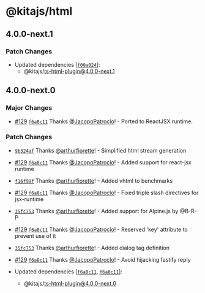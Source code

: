 # @kitajs/html

## 4.0.0-next.1

### Patch Changes

- Updated dependencies
  [[`f00a024`](https://github.com/kitajs/html/commit/f00a024b7c289ae5543442c3c6cd4d1d0373e386)]:
  - @kitajs/ts-html-plugin@4.0.0-next.1

## 4.0.0-next.0

### Major Changes

- [#129](https://github.com/kitajs/html/pull/129)
  [`f6a8c11`](https://github.com/kitajs/html/commit/f6a8c1184039ae6168b4890e094a6ffd434c45ca)
  Thanks [@JacopoPatroclo](https://github.com/JacopoPatroclo)! - Ported to ReactJSX
  runtime.

### Patch Changes

- [`9b324af`](https://github.com/kitajs/html/commit/9b324afaf28e5accc27469e02527cd8c1c7d2608)
  Thanks [@arthurfiorette](https://github.com/arthurfiorette)! - Simplified html stream
  generation

- [#129](https://github.com/kitajs/html/pull/129)
  [`f6a8c11`](https://github.com/kitajs/html/commit/f6a8c1184039ae6168b4890e094a6ffd434c45ca)
  Thanks [@JacopoPatroclo](https://github.com/JacopoPatroclo)! - Added support for
  react-jsx runtime

- [`f16f99f`](https://github.com/kitajs/html/commit/f16f99f1e8ebbc917dc86e587e5c5a49bb93a2dd)
  Thanks [@arthurfiorette](https://github.com/arthurfiorette)! - Added vhtml to benchmarks

- [#129](https://github.com/kitajs/html/pull/129)
  [`f6a8c11`](https://github.com/kitajs/html/commit/f6a8c1184039ae6168b4890e094a6ffd434c45ca)
  Thanks [@JacopoPatroclo](https://github.com/JacopoPatroclo)! - Fixed triple slash
  directives for jsx-runtime

- [`35fc753`](https://github.com/kitajs/html/commit/35fc753e23391d97a44f867833038c0e9f66cf37)
  Thanks [@arthurfiorette](https://github.com/arthurfiorette)! - Added support for
  Alpine.js by @B-R-P

- [#129](https://github.com/kitajs/html/pull/129)
  [`f6a8c11`](https://github.com/kitajs/html/commit/f6a8c1184039ae6168b4890e094a6ffd434c45ca)
  Thanks [@JacopoPatroclo](https://github.com/JacopoPatroclo)! - Reserved 'key' attribute
  to prevent use of it

- [`35fc753`](https://github.com/kitajs/html/commit/35fc753e23391d97a44f867833038c0e9f66cf37)
  Thanks [@arthurfiorette](https://github.com/arthurfiorette)! - Added dialog tag
  definition

- [#129](https://github.com/kitajs/html/pull/129)
  [`f6a8c11`](https://github.com/kitajs/html/commit/f6a8c1184039ae6168b4890e094a6ffd434c45ca)
  Thanks [@JacopoPatroclo](https://github.com/JacopoPatroclo)! - Avoid hijacking fastify
  reply

- Updated dependencies
  [[`f6a8c11`](https://github.com/kitajs/html/commit/f6a8c1184039ae6168b4890e094a6ffd434c45ca),
  [`f6a8c11`](https://github.com/kitajs/html/commit/f6a8c1184039ae6168b4890e094a6ffd434c45ca)]:
  - @kitajs/ts-html-plugin@4.0.0-next.0

